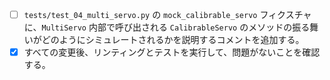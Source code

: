 - [ ] `tests/test_04_multi_servo.py` の `mock_calibrable_servo` フィクスチャに、`MultiServo` 内部で呼び出される `CalibrableServo` のメソッドの振る舞いがどのようにシミュレートされるかを説明するコメントを追加する。
- [x] すべての変更後、リンティングとテストを実行して、問題がないことを確認する。
